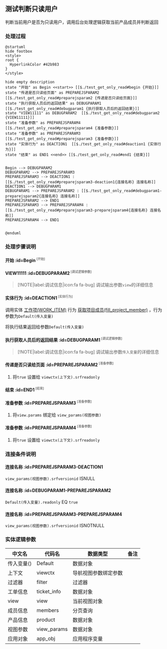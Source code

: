 ## 测试判断只读用户 <!-- {docsify-ignore-all} -->

   判断当前用户是否为只读用户，调用后台处理逻辑获取当前产品成员并判断返回

### 处理过程

```plantuml
@startuml
hide footbox
<style>
root {
  HyperlinkColor #42b983
}
</style>

hide empty description
state "开始" as Begin <<start>> [[$./test_get_only_read#begin {开始}]]
state "传递是否只读给页面" as PREPAREJSPARAM2  [[$./test_get_only_read#preparejsparam2 {传递是否只读给页面}]]
state "执行获取人员后的返回结果" as DEBUGPARAM1  [[$./test_get_only_read#debugparam1 {执行获取人员后的返回结果}]]
state "VIEW11111" as DEBUGPARAM2  [[$./test_get_only_read#debugparam2 {VIEW11111}]]
state "准备参数" as PREPAREJSPARAM4  [[$./test_get_only_read#preparejsparam4 {准备参数}]]
state "准备参数" as PREPAREJSPARAM3  [[$./test_get_only_read#preparejsparam3 {准备参数}]]
state "实体行为" as DEACTION1  [[$./test_get_only_read#deaction1 {实体行为}]]
state "结束" as END1 <<end>> [[$./test_get_only_read#end1 {结束}]]


Begin --> DEBUGPARAM2
DEBUGPARAM2 --> PREPAREJSPARAM3
PREPAREJSPARAM3 --> DEACTION1 : [[$./test_get_only_read#preparejsparam3-deaction1{连接名称} 连接名称]]
DEACTION1 --> DEBUGPARAM1
DEBUGPARAM1 --> PREPAREJSPARAM2 : [[$./test_get_only_read#debugparam1-preparejsparam2{连接名称} 连接名称]]
PREPAREJSPARAM2 --> END1
PREPAREJSPARAM3 --> PREPAREJSPARAM4 : [[$./test_get_only_read#preparejsparam3-preparejsparam4{连接名称} 连接名称]]
PREPAREJSPARAM4 --> END1


@enduml
```


### 处理步骤说明

#### 开始 :id=Begin<sup class="footnote-symbol"> <font color=gray size=1>[开始]</font></sup>




#### VIEW11111 :id=DEBUGPARAM2<sup class="footnote-symbol"> <font color=gray size=1>[调试逻辑参数]</font></sup>



> [!NOTE|label:调试信息|icon:fa fa-bug]
> 调试输出参数`view`的详细信息

#### 实体行为 :id=DEACTION1<sup class="footnote-symbol"> <font color=gray size=1>[实体行为]</font></sup>



调用实体 [工作项(WORK_ITEM)](module/ProjMgmt/work_item.md) 行为 [获取项目成员(fill_project_member)](module/ProjMgmt/work_item#行为) ，行为参数为`Default(传入变量)`

将执行结果返回给参数`Default(传入变量)`

#### 执行获取人员后的返回结果 :id=DEBUGPARAM1<sup class="footnote-symbol"> <font color=gray size=1>[调试逻辑参数]</font></sup>



> [!NOTE|label:调试信息|icon:fa fa-bug]
> 调试输出参数`传入变量`的详细信息

#### 传递是否只读给页面 :id=PREPAREJSPARAM2<sup class="footnote-symbol"> <font color=gray size=1>[准备参数]</font></sup>



1. 将`true` 设置给  `viewctx(上下文).srfreadonly`

#### 结束 :id=END1<sup class="footnote-symbol"> <font color=gray size=1>[结束]</font></sup>




#### 准备参数 :id=PREPAREJSPARAM3<sup class="footnote-symbol"> <font color=gray size=1>[准备参数]</font></sup>



1. 将`view.params` 绑定给  `view_params(视图参数)`

#### 准备参数 :id=PREPAREJSPARAM4<sup class="footnote-symbol"> <font color=gray size=1>[准备参数]</font></sup>



1. 将`true` 设置给  `viewctx(上下文).srfreadonly`

### 连接条件说明
#### 连接名称 :id=PREPAREJSPARAM3-DEACTION1

```view_params(视图参数).srfversionid``` ISNULL
#### 连接名称 :id=DEBUGPARAM1-PREPAREJSPARAM2

```Default(传入变量).readonly``` EQ ```true```
#### 连接名称 :id=PREPAREJSPARAM3-PREPAREJSPARAM4

```view_params(视图参数).srfversionid``` ISNOTNULL


### 实体逻辑参数

|    中文名   |    代码名    |  数据类型      |备注 |
| --------| --------| --------  | --------   |
|传入变量(<i class="fa fa-check"/></i>)|Default|数据对象||
|上下文|viewctx|导航视图参数绑定参数||
|过滤器|filter|过滤器||
|工单信息|ticket_info|数据对象||
|view|view|当前视图对象||
|成员信息|members|分页查询||
|产品信息|product|数据对象||
|视图参数|view_params|数据对象||
|应用对象|app_obj|应用程序变量||
